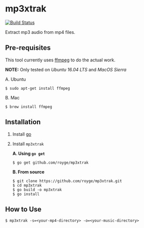 # mp3xtrak

[![Build Status](https://travis-ci.org/royge/mp3xtrak.svg?branch=master)](https://travis-ci.org/royge/mp3xtrak)

Extract mp3 audio from mp4 files.

## Pre-requisites

This tool currently uses [ffmpeg](https://www.ffmpeg.org/) to do the actual work.

**NOTE:** Only tested on *Ubuntu 16.04 LTS* and *MacOS Sierra*

A. Ubuntu

	$ sudo apt-get install ffmpeg

B. Mac

	$ brew install ffmpeg

## Installation

1. Install [go](https://golang.org)

1. Install `mp3xtrak`

	**A. Using `go get`**

	```
	$ go get github.com/royge/mp3xtrak
	```

	**B. From source**

	```
	$ git clone https://github.com/royge/mp3xtrak.git
	$ cd mp3xtrak
	$ go build -o mp3xtrak
	$ go install
	```

## How to Use

```
$ mp3xtrak -s=<your-mp4-directory> -o=<your-music-directory>
```
